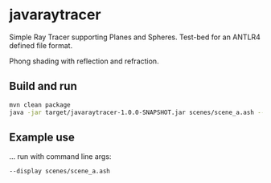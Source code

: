 # javaraytracer

Simple Ray Tracer supporting Planes and Spheres. Test-bed for an ANTLR4 defined
file format.

Phong shading with reflection and refraction.

## Build and run

```bash
mvn clean package
java -jar target/javaraytracer-1.0.0-SNAPSHOT.jar scenes/scene_a.ash --display
```

## Example use

... run with command line args:

```bash
--display scenes/scene_a.ash
```
